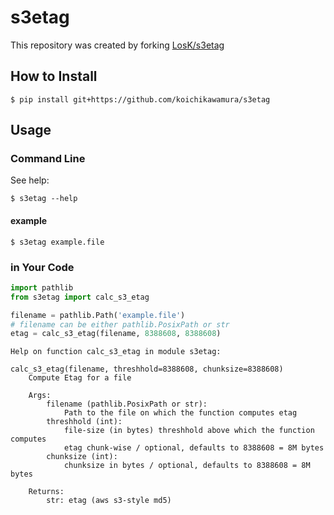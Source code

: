 # s3etag
This repository was created by forking [LosK/s3etag](https://github.com/LiosK/s3etag)
## How to Install
```
$ pip install git+https://github.com/koichikawamura/s3etag
```

## Usage
### Command Line
See help:
```
$ s3etag --help
```
#### example
```
$ s3etag example.file
```
### in Your Code
```python
import pathlib
from s3etag import calc_s3_etag

filename = pathlib.Path('example.file')
# filename can be either pathlib.PosixPath or str
etag = calc_s3_etag(filename, 8388608, 8388608)
```
```
Help on function calc_s3_etag in module s3etag:

calc_s3_etag(filename, threshhold=8388608, chunksize=8388608)
    Compute Etag for a file

    Args:
        filename (pathlib.PosixPath or str):
            Path to the file on which the function computes etag
        threshhold (int):
            file-size (in bytes) threshhold above which the function computes
            etag chunk-wise / optional, defaults to 8388608 = 8M bytes
        chunksize (int):
            chunksize in bytes / optional, defaults to 8388608 = 8M bytes

    Returns:
        str: etag (aws s3-style md5)
```
